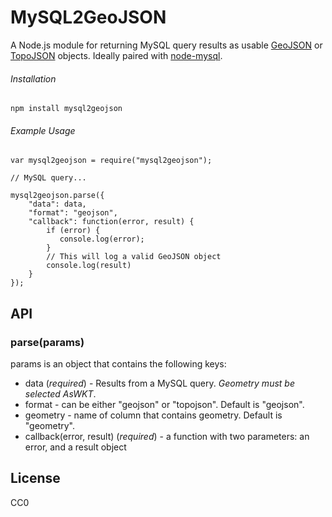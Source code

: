# MySQL2GeoJSON
A Node.js module for returning MySQL query results as usable [GeoJSON](http://geojson.org/) or [TopoJSON](https://github.com/mbostock/topojson) objects. Ideally paired with [node-mysql](https://github.com/felixge/node-mysql).

###### Installation
````npm install mysql2geojson````


###### Example Usage
````
var mysql2geojson = require("mysql2geojson");

// MySQL query...

mysql2geojson.parse({
	"data": data,
	"format": "geojson",
	"callback": function(error, result) {
		if (error) {
		   console.log(error);
		}
		// This will log a valid GeoJSON object
		console.log(result)
	}
});

````

## API

### parse(params)
params is an object that contains the following keys:

+ data (*required*) - Results from a MySQL query. *Geometry must be selected AsWKT*.
+ format - can be either "geojson" or "topojson". Default is "geojson".
+ geometry - name of column that contains geometry. Default is "geometry".
+ callback(error, result) (*required*) - a function with two parameters: an error, and a result object


## License
CC0


